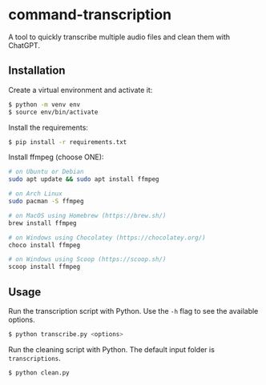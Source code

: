 # command-transcription
A tool to quickly transcribe multiple audio files and clean them with ChatGPT.


## Installation

Create a virtual environment and activate it:
```bash
$ python -m venv env
$ source env/bin/activate
```

Install the requirements:
```bash
$ pip install -r requirements.txt
```

Install ffmpeg (choose ONE):
```bash
# on Ubuntu or Debian
sudo apt update && sudo apt install ffmpeg

# on Arch Linux
sudo pacman -S ffmpeg

# on MacOS using Homebrew (https://brew.sh/)
brew install ffmpeg

# on Windows using Chocolatey (https://chocolatey.org/)
choco install ffmpeg

# on Windows using Scoop (https://scoop.sh/)
scoop install ffmpeg
```

## Usage

Run the transcription script with Python. Use the `-h` flag to see the available options.
```bash
$ python transcribe.py <options>
```

Run the cleaning script with Python. The default input folder is `transcriptions`.
```bash
$ python clean.py
```
